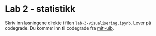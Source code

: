 # Lab 2 - statistikk

Skriv inn løsningene direkte i filen `lab-3-visualisering.ipynb`. Lever på codegrade. Du kommer inn til codegrade fra [mitt-uib](https://mitt.uib.no/courses/48677/assignments/92803).
